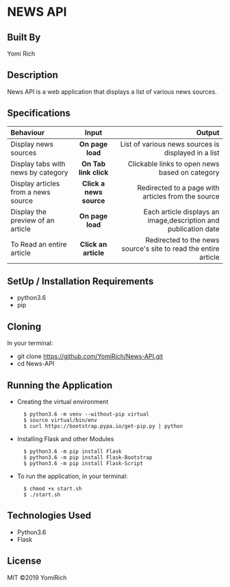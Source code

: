 # NEWS API

## Built By 
Yomi Rich

## Description

News API is a web application that displays a list of various news sources.

## Specifications
| Behaviour | Input | Output |
| :---------------- | :---------------: | ------------------: |
| Display news sources | **On page load** | List of various news sources is displayed in a list |
| Display tabs with news by category | **On Tab link click** | Clickable links to open news based on category |
| Display articles from a news source | **Click a news source** | Redirected to a page with articles from the source |
| Display the preview of an article | **On page load** | Each article displays an image,description and publication date |
| To Read an entire article  | **Click an article** | Redirected to the news source's site to read the entire article |


## SetUp / Installation Requirements

 * python3.6
 * pip


## Cloning

In your terminal:

 * git clone https://github.com/YomiRich/News-API.git
 * cd News-API

## Running the Application

* Creating the virtual environment

        $ python3.6 -m venv --without-pip virtual
        $ source virtual/bin/env
        $ curl https://bootstrap.pypa.io/get-pip.py | python

* Installing Flask and other Modules

        $ python3.6 -m pip install Flask
        $ python3.6 -m pip install Flask-Bootstrap
        $ python3.6 -m pip install Flask-Script

* To run the application, in your terminal:

        $ chmod +x start.sh
        $ ./start.sh


## Technologies Used

* Python3.6
* Flask

## License

MIT ©2019 YomiRich